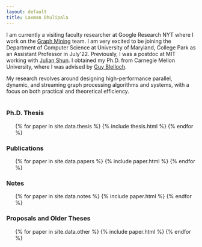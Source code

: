 ```yaml
---
layout: default
title: Laxman Dhulipala
---
```


I am currently a visiting faculty researcher at Google Research NYT
where I work on the [Graph Mining][gm] team. I am very excited to be
joining the Department of Computer Science at University of Maryland,
College Park as an Assistant Professor in July'22. Previously, I was a
postdoc at MIT working with [Julian Shun][julian]. I obtained my
Ph.D. from Carnegie Mellon University, where I was advised by [Guy
Blelloch][guy].

My research revolves around designing high-performance parallel,
dynamic, and streaming graph processing algorithms and systems, with a
focus on both practical and theoretical efficiency.
<br>
<br>

### Ph.D. Thesis

<ul>
{% for paper in site.data.thesis %}
  {% include thesis.html %}
{% endfor %}
</ul>

### Publications

<ul>
{% for paper in site.data.papers %}
  {% include paper.html %}
{% endfor %}
</ul>

### Notes

<ul>
{% for paper in site.data.notes %}
  {% include paper.html %}
{% endfor %}
</ul>

### Proposals and Older Theses

<ul>
{% for paper in site.data.other %}
  {% include paper.html %}
{% endfor %}
</ul>


[guy]: http://www.cs.cmu.edu/~guyb/
[julian]: https://people.csail.mit.edu/jshun/
[gm]: https://research.google/teams/graph-mining/
